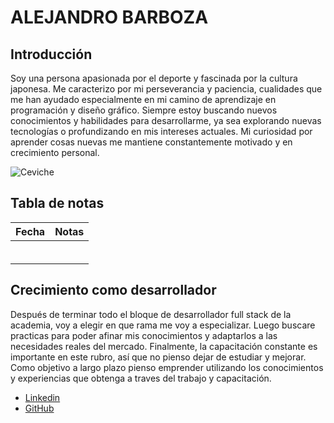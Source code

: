 # ALEJANDRO BARBOZA

## Introducción

Soy una persona apasionada por el deporte y fascinada por la cultura japonesa. Me caracterizo por mi perseverancia y paciencia, cualidades que me han ayudado especialmente en mi camino de aprendizaje en programación y diseño gráfico. Siempre estoy buscando nuevos conocimientos y habilidades para desarrollarme, ya sea explorando nuevas tecnologías o profundizando en mis intereses actuales. Mi curiosidad por aprender cosas nuevas me mantiene constantemente motivado y en crecimiento personal.

![Ceviche](https://scontent-lim1-1.xx.fbcdn.net/v/t39.30808-6/468921427_10161960260713744_2119868806867844915_n.jpg?_nc_cat=107&ccb=1-7&_nc_sid=6ee11a&_nc_eui2=AeFGSBVueZRuvZ8UmoaVOIhDOGnR6sHPjT44adHqwc-NPgDSVzKW425EPWCR1dLkDBw&_nc_ohc=oU-KeS5pbZ0Q7kNvgHgTAWl&_nc_oc=Adg94zcLw9ITOp7xTdArKIumkFE8iBeprD7wxiT4ZC54J01dCKJ6lWWTAYEghuF2fK-NVJOwUubFPIPGYqtRGNN0&_nc_zt=23&_nc_ht=scontent-lim1-1.xx&_nc_gid=ABI9Xf4QyjRshJ0mVh3cgXF&oh=00_AYA_6cFt3IFLL2sDhXVBMw8f7B0QbeRvq-2roiwlkioebw&oe=67BC0670)


## Tabla de notas

| Fecha  | Notas |
| ------------- |:-------------:|
|       |      |
|      |      |
|       |      |
|       |      |
|       |      |
|       |      |



## Crecimiento como desarrollador

Después de terminar todo el bloque de desarrollador full stack de la academia, voy a elegir en que rama me voy a especializar. Luego buscare practicas para poder afinar mis conocimientos y adaptarlos a las necesidades reales del mercado. Finalmente, la capacitación constante es importante en este rubro, así que no pienso dejar de estudiar y mejorar. Como objetivo a largo plazo pienso emprender utilizando los conocimientos y experiencias que obtenga a traves del trabajo y capacitación.

* [Linkedin](https://www.linkedin.com/in/alejandro-barboza-veliz-31a169135/)
* [GitHub](https://github.com/Motinsillo)
